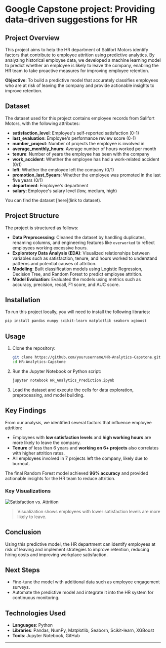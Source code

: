 # **Google Capstone project: Providing data-driven suggestions for HR**

## **Project Overview**
This project aims to help the HR department of Salifort Motors identify factors that contribute to employee attrition using predictive analytics. By analyzing historical employee data, we developed a machine learning model to predict whether an employee is likely to leave the company, enabling the HR team to take proactive measures for improving employee retention.

**Objective**: To build a predictive model that accurately classifies employees who are at risk of leaving the company and provide actionable insights to improve retention.

## **Dataset**
The dataset used for this project contains employee records from Salifort Motors, with the following attributes:
- **satisfaction_level**: Employee's self-reported satisfaction (0-1)
- **last_evaluation**: Employee's performance review score (0-1)
- **number_project**: Number of projects the employee is involved in
- **average_monthly_hours**: Average number of hours worked per month
- **tenure**: Number of years the employee has been with the company
- **work_accident**: Whether the employee has had a work-related accident (0/1)
- **left**: Whether the employee left the company (0/1)
- **promotion_last_5years**: Whether the employee was promoted in the last five years (0/1)
- **department**: Employee's department
- **salary**: Employee's salary level (low, medium, high)

You can find the dataset [here](link to dataset).

## **Project Structure**
The project is structured as follows:
- **Data Preprocessing**: Cleaned the dataset by handling duplicates, renaming columns, and engineering features like `overworked` to reflect employees working excessive hours.
- **Exploratory Data Analysis (EDA)**: Visualized relationships between variables such as satisfaction, tenure, and hours worked to understand patterns and potential causes of attrition.
- **Modeling**: Built classification models using Logistic Regression, Decision Tree, and Random Forest to predict employee attrition.
- **Model Evaluation**: Evaluated the models using metrics such as accuracy, precision, recall, F1 score, and AUC score.

## **Installation**
To run this project locally, you will need to install the following libraries:

```bash
pip install pandas numpy scikit-learn matplotlib seaborn xgboost
```

## **Usage**
1. Clone the repository:
    ```bash
    git clone https://github.com/yourusername/HR-Analytics-Capstone.git
    cd HR-Analytics-Capstone
    ```
2. Run the Jupyter Notebook or Python script:
    ```bash
    jupyter notebook HR_Analytics_Prediction.ipynb
    ```
3. Load the dataset and execute the cells for data exploration, preprocessing, and model building.

## **Key Findings**
From our analysis, we identified several factors that influence employee attrition:
- Employees with **low satisfaction levels** and **high working hours** are more likely to leave the company.
- **Tenure** of less than 6 years and **working on 6+ projects** also correlates with higher attrition rates.
- All employees involved in 7 projects left the company, likely due to burnout.
  
The final Random Forest model achieved **96% accuracy** and provided actionable insights for the HR team to reduce attrition.

### **Key Visualizations**
![Satisfaction vs. Attrition](link_to_visualization)
> Visualization shows employees with lower satisfaction levels are more likely to leave.

## **Conclusion**
Using this predictive model, the HR department can identify employees at risk of leaving and implement strategies to improve retention, reducing hiring costs and improving workplace satisfaction.

## **Next Steps**
- Fine-tune the model with additional data such as employee engagement surveys.
- Automate the predictive model and integrate it into the HR system for continuous monitoring.

## **Technologies Used**
- **Languages**: Python
- **Libraries**: Pandas, NumPy, Matplotlib, Seaborn, Scikit-learn, XGBoost
- **Tools**: Jupyter Notebook, GitHub

---
